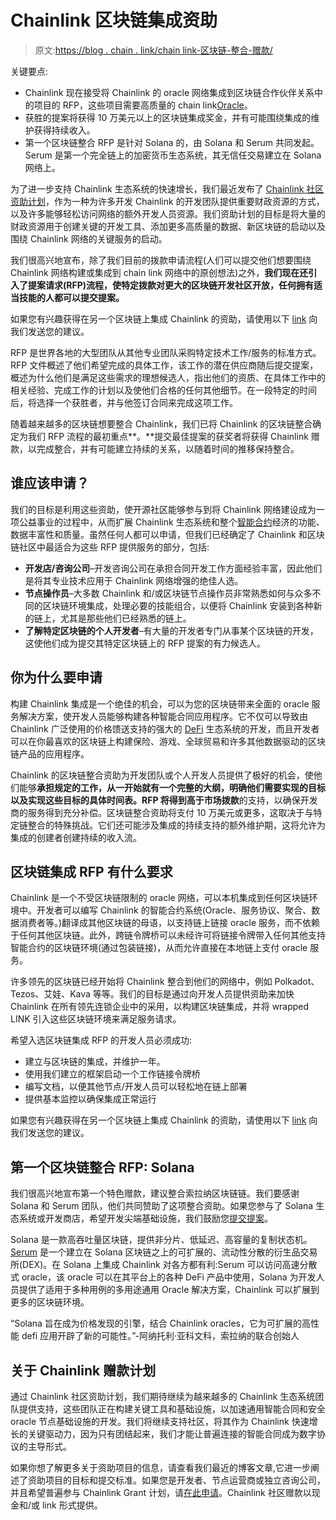 # Chainlink 区块链集成资助

> 原文:[https://blog . chain . link/chain link-区块链-整合-赠款/](https://blog.chain.link/chainlink-blockchain-integration-grants/)

关键要点:

*   Chainlink 现在接受将 Chainlink 的 oracle 网络集成到区块链合作伙伴关系中的项目的 RFP，这些项目需要高质量的 chain link[Oracle](https://chain.link/education/blockchain-oracles)。
*   获胜的提案将获得 10 万美元以上的区块链集成奖金，并有可能围绕集成的维护获得持续收入。
*   第一个区块链整合 RFP 是针对 Solana 的，由 Solana 和 Serum 共同发起。Serum 是第一个完全链上的加密货币生态系统，其无信任交易建立在 Solana 网络上。

为了进一步支持 Chainlink 生态系统的快速增长，我们最近发布了 [Chainlink 社区资助计划](https://blog.chain.link/introducing-the-chainlink-community-grant-program/)，作为一种为许多开发 Chainlink 的开发团队提供重要财政资源的方式，以及许多能够轻松访问网络的额外开发人员资源。我们资助计划的目标是将大量的财政资源用于创建关键的开发工具、添加更多高质量的数据、新区块链的启动以及围绕 Chainlink 网络的关键服务的启动。

我们很高兴地宣布，除了我们目前的拨款申请流程(人们可以提交他们想要围绕 Chainlink 网络构建或集成到 chain link 网络中的原创想法)之外，**我们现在还引入了提案请求(RFP)流程，使特定拨款对更大的区块链开发社区开放，任何拥有适当技能的人都可以提交提案。**

如果您有兴趣获得在另一个区块链上集成 Chainlink 的资助，请使用以下 [link](https://chainlinkgrants.typeform.com/to/hXk0hruN) 向我们发送您的建议。

RFP 是世界各地的大型团队从其他专业团队采购特定技术工作/服务的标准方式。RFP 文件概述了他们希望完成的具体工作，该工作的潜在供应商随后提交提案，概述为什么他们是满足这些需求的理想候选人，指出他们的资质、在具体工作中的相关经验、完成工作的计划以及使他们合格的任何其他细节。在一段特定的时间后，将选择一个获胜者，并与他签订合同来完成这项工作。

随着越来越多的区块链想要整合 Chainlink，我们已将 Chainlink 的区块链整合确定为我们 RFP 流程的最初重点**。**提交最佳提案的获奖者将获得 Chainlink 赠款，以完成整合，并有可能建立持续的关系，以随着时间的推移保持整合。

## 谁应该申请？

我们的目标是利用这些资助，使开源社区能够参与到将 Chainlink 网络建设成为一项公益事业的过程中，从而扩展 Chainlink 生态系统和整个[智能合约](https://chain.link/education/smart-contracts)经济的功能、数据丰富性和质量。虽然任何人都可以申请，但我们已经确定了 Chainlink 和区块链社区中最适合为这些 RFP 提供服务的部分，包括:

*   **开发店/咨询公司**–开发咨询公司在承担合同开发工作方面经验丰富，因此他们是将其专业技术应用于 Chainlink 网络增强的绝佳人选。
*   **节点操作员**–大多数 Chainlink 和/或区块链节点操作员非常熟悉如何与众多不同的区块链环境集成，处理必要的技能组合，以便将 Chainlink 安装到各种新的链上，尤其是那些他们已经熟悉的链上。
*   **了解特定区块链的个人开发者**–有大量的开发者专门从事某个区块链的开发，这使他们成为提交其特定区块链上的 RFP 提案的有力候选人。

## **你为什么要申请**

构建 Chainlink 集成是一个绝佳的机会，可以为您的区块链带来全面的 oracle 服务解决方案，使开发人员能够构建各种智能合同应用程序。它不仅可以导致由 Chainlink 广泛使用的价格馈送支持的强大的 [DeFi](https://chain.link/education/defi) 生态系统的开发，而且开发者可以在你最喜欢的区块链上构建保险、游戏、全球贸易和许多其他数据驱动的区块链产品的应用程序。

Chainlink 的区块链整合资助为开发团队或个人开发人员提供了极好的机会，使他们能够**承担规定的工作，**从一开始就有一个完整的大纲，明确他们需要实现的目标以及实现这些目标的具体时间表。RFP 将得到**高于市场拨款**的支持，以确保开发商的服务得到充分补偿。区块链整合资助将支付 10 万美元或更多，这取决于与特定链整合的特殊挑战。它们还可能涉及集成的持续支持的额外维护期，这将允许为集成的创建者创建持续的收入流。

## **区块链集成 RFP 有什么要求**

Chainlink 是一个不受区块链限制的 oracle 网络，可以本机集成到任何区块链环境中。开发者可以编写 Chainlink 的智能合约系统(Oracle、服务协议、聚合、数据消费者等。)翻译成其他区块链的母语，以支持链上链接 oracle 服务，而不依赖于任何其他区块链。此外，跨链令牌桥可以未经许可将链接令牌带入任何其他支持智能合约的区块链环境(通过包装链接)，从而允许直接在本地链上支付 oracle 服务。

许多领先的区块链已经开始将 Chainlink 整合到他们的网络中，例如 Polkadot、Tezos、艾娃、Kava 等等。我们的目标是通过向开发人员提供资助来加快 Chainlink 在所有领先连锁企业中的采用，以构建区块链集成，并将 wrapped LINK 引入这些区块链环境来满足服务请求。

希望入选区块链集成 RFP 的开发人员必须成功:

*   建立与区块链的集成，并维护一年。
*   使用我们建立的框架启动一个工作链接令牌桥
*   编写文档，以便其他节点/开发人员可以轻松地在链上部署
*   提供基本监控以确保集成正常运行

如果您有兴趣获得在另一个区块链上集成 Chainlink 的资助，请使用以下 [link](https://chainlinkgrants.typeform.com/to/hXk0hruN) 向我们发送您的建议。

## **第一个区块链整合 RFP: Solana**

我们很高兴地宣布第一个特色赠款，建议整合索拉纳区块链链。我们要感谢 Solana 和 Serum 团队，他们共同赞助了这项整合资助。如果您参与了 Solana 生态系统或开发商店，希望开发尖端基础设施，我们鼓励您[提交提案](https://chainlink-solana-integration.typeform.com/to/pvUFRtJx)。

Solana 是一款高吞吐量区块链，提供非分片、低延迟、高容量的复制状态机。 [Serum](https://projectserum.com/) 是一个建立在 Solana 区块链之上的可扩展的、流动性分散的衍生品交易所(DEX)。在 Solana 上集成 Chainlink 对各方都有利:Serum 可以访问高速分散式 oracle，该 oracle 可以在其平台上的各种 DeFi 产品中使用，Solana 为开发人员提供了适用于多种用例的多用途通用 Oracle 解决方案，Chainlink 可以扩展到更多的区块链环境。

“Solana 旨在成为价格发现的引擎，结合 Chainlink oracles，它为可扩展的高性能 defi 应用开辟了新的可能性。”-阿纳托利·亚科文科，索拉纳的联合创始人

## **关于 Chainlink 赠款计划**

通过 Chainlink 社区资助计划，我们期待继续为越来越多的 Chainlink 生态系统团队提供支持，这些团队正在构建关键工具和基础设施，以加速通用智能合同和安全 oracle 节点基础设施的开发。我们将继续支持社区，将其作为 Chainlink 快速增长的关键驱动力，因为只有团结起来，我们才能让普遍连接的智能合同成为数字协议的主导形式。

如果你想了解更多关于资助项目的信息，请查看我们最近的博客文章,它进一步阐述了资助项目的目标和提交标准。如果您是开发者、节点运营商或独立咨询公司，并且希望普遍参与 Chainlink Grant 计划，请[在此申请](https://chainlinkgrants.typeform.com/to/efEbsq)。Chainlink 社区赠款以现金和/或 link 形式提供。